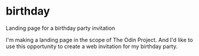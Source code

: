 # birthday
Landing page for a birthday party invitation

I'm making a landing page in the scope of The Odin Project. And I'd like to use this opportunity to create a web invitation for my birthday party.